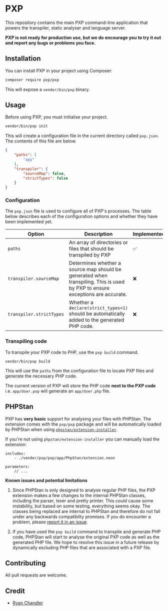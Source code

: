 # PXP

This repository contains the main PXP command-line application that powers the transpiler, static analyser and language server.

**PXP is not ready for production use, but we do encourage you to try it out and report any bugs or problems you face.**

## Installation

You can install PXP in your project using Composer:

```sh
composer require pxp/pxp
```

This will expose a `vendor/bin/pxp` binary.

## Usage

Before using PXP, you must initialise your project.

```sh
vendor/bin/pxp init
```

This will create a configuration file in the current directory called `pxp.json`. The contents of this file are below.

```json
{
    "paths": [
        "app"
    ],
    "transpiler": {
        "sourceMap": false,
        "strictTypes": false
    }
}
```

### Configuration

The `pxp.json` file is used to configure all of PXP's processes. The table below describes each of the configuration options and whether they have been implemented yet.

| Option | Description | Implemented? |
| --- | --- | --- |
| `paths` | An array of directories or files that should be transpiled by PXP | ✅ |
| `transpiler.sourceMap` | Determines whether a source map should be generated when transpiling. This is used by PXP to ensure exceptions are accurate. | ❌ |
| `transpiler.strictTypes` | Whether a `declare(strict_types=1)` should be automatically added to the generated PHP code. | ❌ |

### Transpiling code

To transpile your PXP code to PHP, use the `pxp build` command.

```
vendor/bin/pxp build
```

This will use the `paths` from the configuration file to locate PXP files and generate the necessary PHP code.

The current version of PXP will store the PHP code **next to the PXP code** i.e. `app/User.pxp` will generate an `app/User.php` file.

## PHPStan

PXP has **very basic** support for analysing your files with PHPStan. The extension comes with the `pxp/pxp` package and will be automatically loaded by PHPStan when using [`phpstan/extension-installer`](https://github.com/phpstan/extension-installer).

If you're not using `phpstan/extension-installer` you can manually load the extension:

```neon
includes:
    - ./vendor/pxp/pxp/app/PhpStan/extension.neon

parameters:
    // ...
```

**Known issues and potential limitations**

1. Since PHPStan is only designed to analyse regular PHP files, the PXP extension makes a few changes to the internal PHPStan classes, including the parser, lexer and pretty printer. This _could_ cause some instability, but based on some testing, everything seems okay. The classes being replaced are internal to PHPStan and therefore do not fall under any backwards compatibilty promises. If you do encounter a problem, please [report it in an issue](https://github.com/pxp-lang/pxp/issues/new).

2. If you have used the `pxp build` command to transpile and generate PHP code, PHPStan will start to analyse the original PXP code as well as the generated PHP file. We hope to resolve this issue in a future release by dynamically excluding PHP files that are associated with a PXP file.


## Contributing

All pull requests are welcome.

## Credit

* [Ryan Chandler](https://github.com/ryangjchandler)
